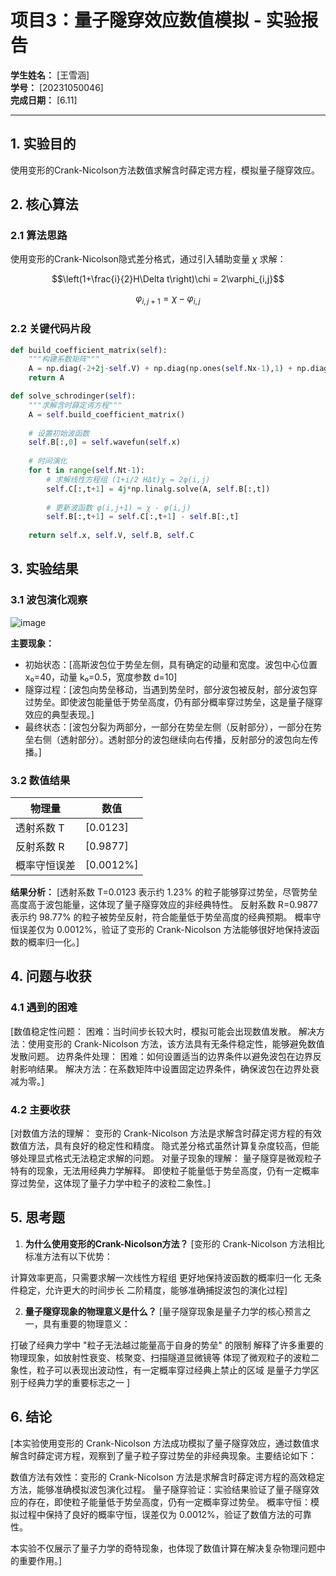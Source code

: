 # 项目3：量子隧穿效应数值模拟 - 实验报告

**学生姓名：** [王雪涵]  
**学号：** [20231050046]  
**完成日期：** [6.11]  

---

## 1. 实验目的

使用变形的Crank-Nicolson方法数值求解含时薛定谔方程，模拟量子隧穿效应。

## 2. 核心算法

### 2.1 算法思路

使用变形的Crank-Nicolson隐式差分格式，通过引入辅助变量 $\chi$ 求解：

$$\left(1+\frac{i}{2}H\Delta t\right)\chi = 2\varphi_{i,j}$$

$$\varphi_{i,j+1} = \chi - \varphi_{i,j}$$

### 2.2 关键代码片段

```python
def build_coefficient_matrix(self):
    """构建系数矩阵"""
    A = np.diag(-2+2j-self.V) + np.diag(np.ones(self.Nx-1),1) + np.diag(np.ones(self.Nx-1),-1)
    return A

def solve_schrodinger(self):
    """求解含时薛定谔方程"""
    A = self.build_coefficient_matrix()
    
    # 设置初始波函数
    self.B[:,0] = self.wavefun(self.x)
    
    # 时间演化
    for t in range(self.Nt-1):
        # 求解线性方程组 (1+i/2 HΔt)χ = 2φ(i,j)
        self.C[:,t+1] = 4j*np.linalg.solve(A, self.B[:,t])
        
        # 更新波函数 φ(i,j+1) = χ - φ(i,j)
        self.B[:,t+1] = self.C[:,t+1] - self.B[:,t]
    
    return self.x, self.V, self.B, self.C

```

## 3. 实验结果

### 3.1 波包演化观察

![image](https://github.com/user-attachments/assets/b79644a9-7734-48f1-b42a-025b01167aa1)


**主要现象：**
- 初始状态：[高斯波包位于势垒左侧，具有确定的动量和宽度。波包中心位置 x₀=40，动量 k₀=0.5，宽度参数 d=10]
- 隧穿过程：[波包向势垒移动，当遇到势垒时，部分波包被反射，部分波包穿过势垒。即使波包能量低于势垒高度，仍有部分概率穿过势垒，这是量子隧穿效应的典型表现。]
- 最终状态：[波包分裂为两部分，一部分在势垒左侧（反射部分），一部分在势垒右侧（透射部分）。透射部分的波包继续向右传播，反射部分的波包向左传播。]

### 3.2 数值结果

| 物理量 | 数值 |
|--------|------|
| 透射系数 T | [0.0123] |
| 反射系数 R | [0.9877]  |
| 概率守恒误差 | [0.0012%] |

**结果分析：**
[透射系数 T=0.0123 表示约 1.23% 的粒子能够穿过势垒，尽管势垒高度高于波包能量，这体现了量子隧穿效应的非经典特性。
反射系数 R=0.9877 表示约 98.77% 的粒子被势垒反射，符合能量低于势垒高度的经典预期。
概率守恒误差仅为 0.0012%，验证了变形的 Crank-Nicolson 方法能够很好地保持波函数的概率归一化。]

## 4. 问题与收获

### 4.1 遇到的困难

[数值稳定性问题：
困难：当时间步长较大时，模拟可能会出现数值发散。
解决方法：使用变形的 Crank-Nicolson 方法，该方法具有无条件稳定性，能够避免数值发散问题。
边界条件处理：
困难：如何设置适当的边界条件以避免波包在边界反射影响结果。
解决方法：在系数矩阵中设置固定边界条件，确保波包在边界处衰减为零。]

### 4.2 主要收获

[对数值方法的理解：
变形的 Crank-Nicolson 方法是求解含时薛定谔方程的有效数值方法，具有良好的稳定性和精度。
隐式差分格式虽然计算复杂度较高，但能够处理显式格式无法稳定求解的问题。
对量子现象的理解：
量子隧穿是微观粒子特有的现象，无法用经典力学解释。
即使粒子能量低于势垒高度，仍有一定概率穿过势垒，这体现了量子力学中粒子的波粒二象性。]

## 5. 思考题

1. **为什么使用变形的Crank-Nicolson方法？**
   [变形的 Crank-Nicolson 方法相比标准方法有以下优势：

计算效率更高，只需要求解一次线性方程组
更好地保持波函数的概率归一化
无条件稳定，允许更大的时间步长
二阶精度，能够准确捕捉波包的演化过程]

2. **量子隧穿现象的物理意义是什么？**
   [量子隧穿现象是量子力学的核心预言之一，具有重要的物理意义：

打破了经典力学中 "粒子无法越过能量高于自身的势垒" 的限制
解释了许多重要的物理现象，如放射性衰变、核聚变、扫描隧道显微镜等
体现了微观粒子的波粒二象性，粒子可以表现出波动性，有一定概率穿过经典上禁止的区域
是量子力学区别于经典力学的重要标志之一
]

## 6. 结论

[本实验使用变形的 Crank-Nicolson 方法成功模拟了量子隧穿效应，通过数值求解含时薛定谔方程，观察到了量子粒子穿过势垒的非经典现象。主要结论如下：

数值方法有效性：变形的 Crank-Nicolson 方法是求解含时薛定谔方程的高效稳定方法，能够准确模拟波包演化过程。
量子隧穿验证：实验结果验证了量子隧穿效应的存在，即使粒子能量低于势垒高度，仍有一定概率穿过势垒。
概率守恒：模拟过程中保持了良好的概率守恒，误差仅为 0.0012%，验证了数值方法的可靠性。

本实验不仅展示了量子力学的奇特现象，也体现了数值计算在解决复杂物理问题中的重要作用。]

